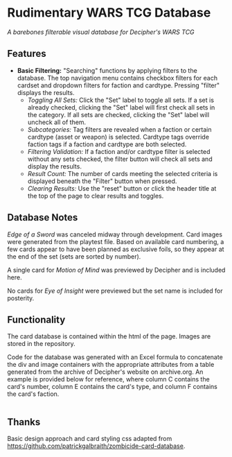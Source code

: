 # Rudimentary WARS TCG Database
*A barebones filterable visual database for Decipher's WARS TCG*

## Features
* **Basic Filtering:** "Searching" functions by applying filters to the database. The top navigation menu contains checkbox filters for each cardset and dropdown filters for faction and cardtype. Pressing "filter" displays the results.
	- *Toggling All Sets:* Click the "Set" label to toggle all sets. If a set is already checked, clicking the "Set" label will first check all sets in the category. If all sets are checked, clicking the "Set" label will uncheck all of them.
	- *Subcategories:* Tag filters are revealed when a faction or certain cardtype (asset or weapon) is selected. Cardtype tags override faction tags if a faction and cardtype are both selected.
	- *Filtering Validation:* If a faction and/or cardtype filter is selected without any sets checked, the filter button will check all sets and display the results. 
	- *Result Count:* The number of cards meeting the selected criteria is displayed beneath the "Filter" button when pressed.
	- *Clearing Results:* Use the "reset" button or click the header title at the top of the page to clear results and toggles.

## Database Notes
*Edge of a Sword* was canceled midway through development. Card images were generated from the playtest file. Based on available card numbering, a few cards appear to have been planned as exclusive foils, so they appear at the end of the set (sets are sorted by number).

A single card for *Motion of Mind* was previewed by Decipher and is included here.

No cards for *Eye of Insight* were previewed but the set name is included for posterity.

## Functionality
The card database is contained within the html of the page. Images are stored in the repository.

Code for the database was generated with an Excel formula to concatenate the div and image containers with the appropriate attributes from a table generated from the archive of Decipher's website on archive.org. An example is provided below for reference, where column C contains the card's number, column E contains the card's type, and column F contains the card's faction.

>```=concatenate("<div class=",char(34),"card set-1 faction-",lower(F2)," type-",lower(E2),char(34),"><img loading=",char(34),"lazy",char(34)," src=",char(34),"img/1/WARS-EN01",text(C2,"000"),".jpg",char(34),"></div>")

## Thanks
Basic design approach and card styling css adapted from https://github.com/patrickgalbraith/zombicide-card-database.

